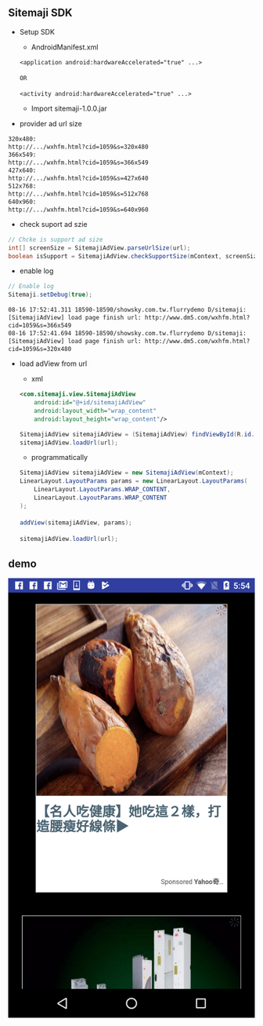 Sitemaji SDK
--

* Setup SDK
	
	* AndroidManifest.xml
	
	```
	<application android:hardwareAccelerated="true" ...>
	
	OR
	
	<activity android:hardwareAccelerated="true" ...>
	
	```
	
	* Import sitemaji-1.0.0.jar


* provider ad url size

```
320x480:
http://.../wxhfm.html?cid=1059&s=320x480
366x549:
http://.../wxhfm.html?cid=1059&s=366x549 
427x640:
http://.../wxhfm.html?cid=1059&s=427x640
512x768:
http://.../wxhfm.html?cid=1059&s=512x768
640x960:
http://.../wxhfm.html?cid=1059&s=640x960
```

* check suport ad szie 

```java
// Chcke is support ad size
int[] screenSize = SitemajiAdView.parseUrlSize(url);
boolean isSupport = SitemajiAdView.checkSupportSize(mContext, screenSize[0], screenSize[1]);
```

* enable log

```java
// Enable log
Sitemaji.setDebug(true);
```

```
08-16 17:52:41.311 18590-18590/showsky.com.tw.flurrydemo D/sitemaji: [SitemajiAdView] load page finish url: http://www.dm5.com/wxhfm.html?cid=1059&s=366x549
08-16 17:52:41.694 18590-18590/showsky.com.tw.flurrydemo D/sitemaji: [SitemajiAdView] load page finish url: http://www.dm5.com/wxhfm.html?cid=1059&s=320x480

```

* load adView from url

	* xml

	```xml
	<com.sitemaji.view.SitemajiAdView 
        android:id="@+id/sitemajiAdView"
        android:layout_width="wrap_content"
        android:layout_height="wrap_content"/>
	```
	
	```java
	SitemajiAdView sitemajiAdView = (SitemajiAdView) findViewById(R.id.sitemajiAdView);
	sitemajiAdView.loadUrl(url);
	```
	
	* programmatically
	
	```java
	SitemajiAdView sitemajiAdView = new SitemajiAdView(mContext);
	LinearLayout.LayoutParams params = new LinearLayout.LayoutParams(
	    LinearLayout.LayoutParams.WRAP_CONTENT,
	    LinearLayout.LayoutParams.WRAP_CONTENT
	);
	
	addView(sitemajiAdView, params);
	
	sitemajiAdView.loadUrl(url);
	```

demo
---

![](./images/device-2017-08-16-175452.png)